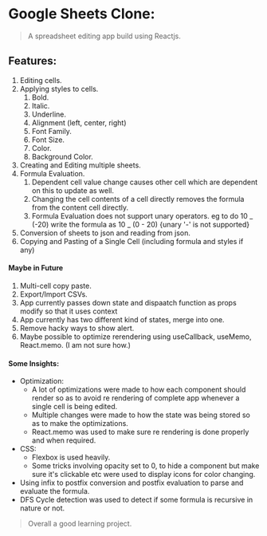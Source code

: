 # Google Sheets Clone:

> A spreadsheet editing app build using Reactjs.


## Features:

1. Editing cells.
2. Applying styles to cells.
   1. Bold.
   2. Italic.
   3. Underline.
   4. Alignment (left, center, right)
   5. Font Family.
   6. Font Size.
   7. Color.
   8. Background Color.
3. Creating and Editing multiple sheets.
4. Formula Evaluation.
   1. Dependent cell value change causes other cell which are dependent on this to update as well.
   2. Changing the cell contents of a cell directly removes the formula from the content cell directly.
   3. Formula Evaluation does not support unary operators. eg to do 10 _ (-20) write the formula as 10 _ (0 - 20) {unary '-' is not supported}
5. Conversion of sheets to json and reading from json.
6. Copying and Pasting of a Single Cell (including formula and styles if any)

#### Maybe in Future

1. Multi-cell copy paste.
2. Export/Import CSVs.
3. App currently passes down state and dispaatch function as props modify so that it uses context
4. App currently has two different kind of states, merge into one.
5. Remove hacky ways to show alert.
6. Maybe possible to optimize rerendering using useCallback, useMemo, React.memo. (I am not sure how.)

#### Some Insights:

- Optimization:
  - A lot of optimizations were made to how each component should render so as to avoid re rendering of complete app whenever a single cell is being edited.
  - Multiple changes were made to how the state was being stored so as to make the optimizations.
  - React.memo was used to make sure re rendering is done properly and when required.
- CSS:
  - Flexbox is used heavily.
  - Some tricks involving opacity set to 0, to hide a component but make sure it's clickable etc were used to display icons for color changing.
- Using infix to postfix conversion and postfix evaluation to parse and evaluate the formula.
- DFS Cycle detection was used to detect if some formula is recursive in nature or not.

> Overall a good learning project.
